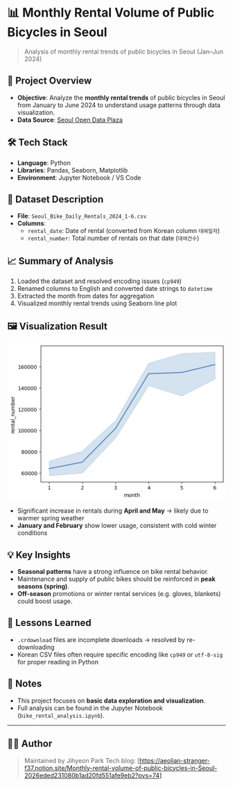 # 📊 Monthly Rental Volume of Public Bicycles in Seoul

> Analysis of monthly rental trends of public bicycles in Seoul (Jan–Jun 2024)

## 📌 Project Overview

- **Objective**: Analyze the **monthly rental trends** of public bicycles in Seoul from January to June 2024 to understand usage patterns through data visualization.
- **Data Source**: [Seoul Open Data Plaza](https://data.seoul.go.kr)

## 🛠️ Tech Stack

- **Language**: Python  
- **Libraries**: Pandas, Seaborn, Matplotlib  
- **Environment**: Jupyter Notebook / VS Code

## 🧾 Dataset Description

- **File**: `Seoul_Bike_Daily_Rentals_2024_1-6.csv`
- **Columns**:
  - `rental_date`: Date of rental (converted from Korean column `대여일자`)
  - `rental_number`: Total number of rentals on that date (`대여건수`)

## 📈 Summary of Analysis

1. Loaded the dataset and resolved encoding issues (`cp949`)
2. Renamed columns to English and converted date strings to `datetime`
3. Extracted the month from dates for aggregation
4. Visualized monthly rental trends using Seaborn line plot

## 🖼️ Visualization Result
![예시 이미지](result.png)

- Significant increase in rentals during **April and May** → likely due to warmer spring weather
- **January and February** show lower usage, consistent with cold winter conditions

## 💡 Key Insights

- **Seasonal patterns** have a strong influence on bike rental behavior.
- Maintenance and supply of public bikes should be reinforced in **peak seasons (spring)**.
- **Off-season** promotions or winter rental services (e.g. gloves, blankets) could boost usage.

## 🧠 Lessons Learned

- `.crdownload` files are incomplete downloads → resolved by re-downloading
- Korean CSV files often require specific encoding like `cp949` or `utf-8-sig` for proper reading in Python


## 🔗 Notes

- This project focuses on **basic data exploration and visualization**.
- Full analysis can be found in the Jupyter Notebook (`bike_rental_analysis.ipynb`).
---

## 🧑‍💻 Author

> Maintained by Jihyeon Park
> Tech blog: [https://aeolian-stranger-f37.notion.site/Monthly-rental-volume-of-public-bicycles-in-Seoul-2026eded231080b1ad20fd551afe9eb2?pvs=74]
